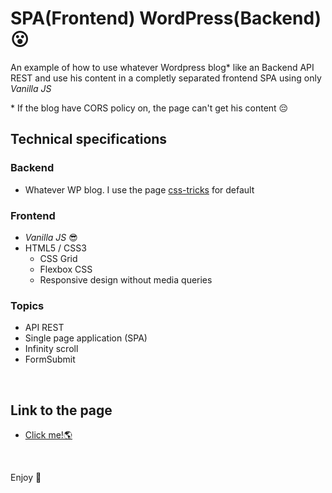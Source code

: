 # SPA(Frontend) WordPress(Backend) 😮

An example of how to use whatever Wordpress blog* like an Backend API REST and use his content in a completly separated frontend SPA using only _Vanilla JS_

 \* If the blog have CORS policy on, the page can't get his content 😔
<br>

## Technical specifications

### Backend

- Whatever WP blog. I use the page [css-tricks][1] for default

### Frontend

- *Vanilla JS*  😎
- HTML5 / CSS3
    - CSS Grid
    - Flexbox CSS
    - Responsive design without media queries

### Topics

- API REST
- Single page application (SPA)
- Infinity scroll
- FormSubmit

<br>


## Link to the page

- <a href="https://danielwuachin.github.io/SPA-Wordpress/" target="_blank" rel="noopened">Click me!🌎</a>

<br>

Enjoy 💙

[1]: https://css-tricks.com/

